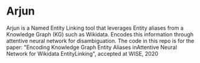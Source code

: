 # Arjun 
Arjun is a Named Entity Linking tool that leverages Entity aliases from a Knowledge Graph (KG) such as Wikidata. Encodes this information through attentive neural network for disambiguation. The code in this repo is for the paper: "Encoding Knowledge Graph Entity Aliases inAttentive Neural Network for Wikidata EntityLinking",
accepted at WISE, 2020
